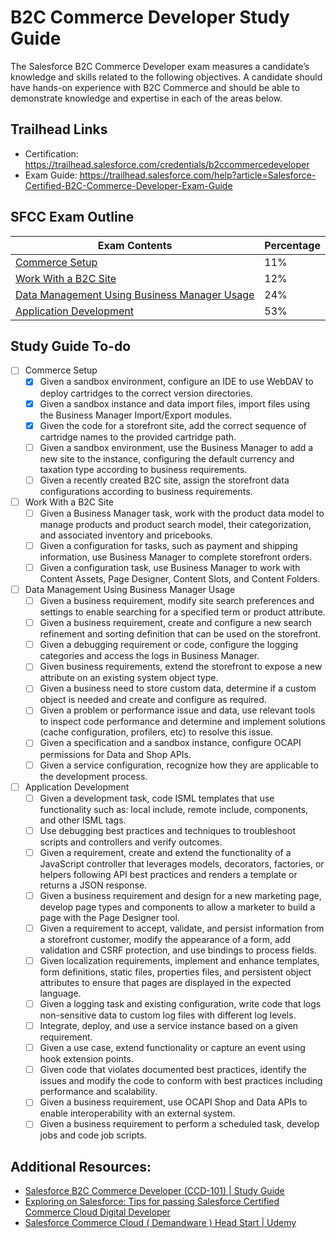 # B2C Commerce Developer Study Guide

The Salesforce B2C Commerce Developer exam measures a candidate’s knowledge and skills related to the following objectives. A candidate should have hands-on experience with B2C Commerce and should be able to demonstrate knowledge and expertise in each of the areas below.

## Trailhead Links
- Certification: https://trailhead.salesforce.com/credentials/b2ccommercedeveloper
- Exam Guide: https://trailhead.salesforce.com/help?article=Salesforce-Certified-B2C-Commerce-Developer-Exam-Guide

## SFCC Exam Outline
| Exam Contents | Percentage
|-|-
| [Commerce Setup](commerce-setup.md) | 11%
| [Work With a B2C Site](work-with-a-b2c-site.md) | 12%
| [Data Management Using Business Manager Usage](data-management-using-business-manager-usage.md) | 24%
| [Application Development](application-development.md) | 53%

## Study Guide To-do
- [ ] Commerce Setup
    - [x] Given a sandbox environment, configure an IDE to use WebDAV to deploy cartridges to the correct version directories.
    - [x] Given a sandbox instance and data import files, import files using the Business Manager Import/Export modules.
    - [x] Given the code for a storefront site, add the correct sequence of cartridge names to the provided cartridge path.
    - [ ] Given a sandbox environment, use the Business Manager to add a new site to the instance, configuring the default currency and taxation type according to business requirements.
    - [ ] Given a recently created B2C site, assign the storefront data configurations according to business requirements.
- [ ] Work With a B2C Site
    - [ ] Given a Business Manager task, work with the product data model to manage products and product search model, their categorization, and associated inventory and pricebooks.
    - [ ] Given a configuration for tasks, such as payment and shipping information, use Business Manager to complete storefront orders.
    - [ ] Given a configuration task, use Business Manager to work with Content Assets, Page Designer, Content Slots, and Content Folders.
- [ ] Data Management Using Business Manager Usage
    - [ ] Given a business requirement, modify site search preferences and settings to enable searching for a specified term or product attribute.
    - [ ] Given a business requirement, create and configure a new search refinement and sorting definition that can be used on the storefront.
    - [ ] Given a debugging requirement or code, configure the logging categories and access the logs in Business Manager.
    - [ ] Given business requirements, extend the storefront to expose a new attribute on an existing system object type.
    - [ ] Given a business need to store custom data, determine if a custom object is needed and create and configure as required.
    - [ ] Given a problem or performance issue and data, use relevant tools to inspect code performance and determine and implement solutions (cache configuration, profilers, etc) to resolve this issue.
    - [ ] Given a specification and a sandbox instance, configure OCAPI permissions for Data and Shop APIs.
    - [ ] Given a service configuration, recognize how they are applicable to the development process.
- [ ] Application Development
    - [ ] Given a development task, code ISML templates that use functionality such as: local include, remote include, components, and other ISML tags.
    - [ ] Use debugging best practices and techniques to troubleshoot scripts and controllers and verify outcomes.
    - [ ] Given a requirement, create and extend the functionality of a JavaScript controller that leverages models, decorators, factories, or helpers following API best practices and renders a template or returns a JSON response.
    - [ ] Given a business requirement and design for a new marketing page, develop page types and components to allow a marketer to build a page with the Page Designer tool.
    - [ ] Given a requirement to accept, validate, and persist information from a storefront customer, modify the appearance of a form, add validation and CSRF protection, and use bindings to process fields.
    - [ ] Given localization requirements, implement and enhance templates, form definitions, static files, properties files, and persistent object attributes to ensure that pages are displayed in the expected language.
    - [ ] Given a logging task and existing configuration, write code that logs non-sensitive data to custom log files with different log levels.
    - [ ] Integrate, deploy, and use a service instance based on a given requirement.
    - [ ] Given a use case, extend functionality or capture an event using hook extension points.
    - [ ] Given code that violates documented best practices, identify the issues and modify the code to conform with best practices including performance and scalability.
    - [ ] Given a business requirement, use OCAPI Shop and Data APIs to enable interoperability with an external system.
    - [ ] Given a business requirement to perform a scheduled task, develop jobs and code job scripts.

## Additional Resources:
- [Salesforce B2C Commerce Developer (CCD-101) \| Study Guide](https://www.testpreptraining.com/tutorial/salesforce-b2c-commerce-developer-ccd-101/)
- [Exploring on Salesforce: Tips for passing Salesforce Certified Commerce Cloud Digital Developer](http://santanuboral.blogspot.com/2018/07/Commerce-Cloud-Digital-Dev.html)
- [Salesforce Commerce Cloud ( Demandware ) Head Start \| Udemy](https://www.udemy.com/course/salesforce-commerce-cloud/)